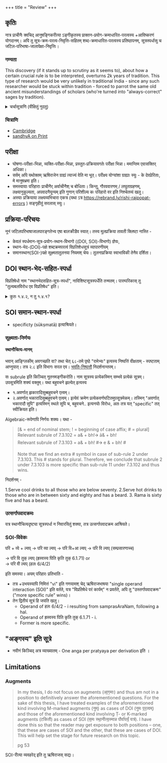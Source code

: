 +++
title = "Review"
+++

## कृतिः
नात्र प्राचीनैः क्वचिद् आनुषङ्गिकरीत्या ऽङ्गीकृतस्य प्राक्तन-प्रयोग-क्रमाधारित-परत्वस्य +आविष्करणं योगदानम्। अपि तु सूत्र-क्रम-परत्व-निवृत्ति-सहितम् शब्द-क्रमाधारित-परत्वस्य प्रतिष्ठापनम्, सूत्रस्पर्धासु च जटिल-परिभाषा-जालापेक्षा-निवृत्तिः।

### गण्यता
This discovery (if it stands up to scrutiny as it seems to), about how a certain crucial rule is to be interpreted, overturns 2k years of tradition. This type of research would be very unlikely in traditional India - since any such researcher would be stuck within tradition - forced to parrot the same old ancient misunderstandings of scholars (who're turned into "always-correct" sages by tradition).

<details><summary>चर्चासूत्राणि (वीक्षितुं नुदतु)</summary>

- [शब्द-शास्त्रम्](https://groups.google.com/g/shabda-shAstram/c/9dsFGUi12cY)
- भ्रान्त-प्रतिक्रियाः  - [Meta-indology](https://groups.google.com/g/meta-indology/c/odeE8BusYlE/m/1Qy-CYdcCwAJ)
</details>


### चित्राणि
- [Cambridge](https://www.youtube.com/watch?v=1Mx_mW-PK3U)
- [sandhyA on Print](https://www.youtube.com/watch?v=vK6idwmdDXQ&t=374s)

## परीक्षा
- घोषणा-परीक्षा-भिन्ना, व्यक्ति-परीक्षा-भिन्ना, प्रस्तुत-प्रक्रियावगतेः परीक्षा भिन्ना। ममान्तिम एवासक्तिर् अधिका। 
- सर्वम् अपि यथोक्तम् ऋषिराजेन ग्राह्यं त्याज्यं वेति मा भूत्। परीक्ष्य योग्यांशा ग्राह्याः स्युः - के देवप्रेरिताः, मे मानुषभ्रमा इति।
- समस्यायाः परिहाराः प्राचीनैर् अर्वाचीनैश् च बोधिताः। किन्तु, गौरववारणम् / लघुताग्रहणम्, लक्ष्यानुकूल्यता, अपवादनैयून्यम् इति गुणान् परिशील्य कः परिहारो वर इति निश्चेतव्यं खलु।
- अस्याः प्रक्रियाया लक्ष्यव्यभिचारा एकत्र (यथा ऽत्र https://rebrand.ly/rishi-rajpopat-errors ) सङ्गृहीतुं सरलास् स्युः।

## प्रक्रिया-परिचयः
नूनं जटिलपरिभाषाजालपारङ्गतेभ्य एषा बालक्रीडैव स्यात्। तस्य मूलप्रक्रिया तावती क्लिष्टा नास्ति -

- केवलं स्पर्धमान-सूत्र-प्रयोग-स्थान-विभागो ((DOI, SOI)-विभागो) ज्ञेयः,
- स्थान-भेद-(DOI)-पक्षे शब्दक्रमपरत्वं विप्रतिशेधसूत्रं व्यापारणीयम्
- समानस्थान(SOI-)पक्षे सूक्ष्मतातुलनया नियमश् चेयः। तुलनाप्रक्रिया स्वाभाविकी तेनैव दर्शिता।

## DOI स्थान-भेद-सहित-स्पर्धा
विप्रतिषेधो नाम "स्थानभेदसहित-सूत्र-स्पर्धा", नाविशिष्टसूत्रस्पर्धेति तन्मतम्। पारम्परिकास् तु "तुल्यबलविरोध एव विप्रतिषेध" इति। 

<details><summary>कुतः १.४.२, न तु १.४.१?</summary>

> १.४.१ इत्य् "आकडाराद् एका संज्ञा"। कुतः ततः पूर्वम् एव "विप्रतिषेधे परं कार्यम्" इत्य् अवदिष्यद् यदि तस्माद् अधिकाराद् अपि बहिर् व्याप्तिम् ऐच्छत्। 

इति केचित्। तत्रैवं प्रतिवादः - 

- अज्ञातकारणत्वं बहुषु सूत्रस्थानेषु दृश्यत एव। 
- संज्ञा काचित् क्वास्मिन् सूत्रे विहिता?
- सूत्रान्तराण्य् अपि व्यापकानि बहून्य् अस्मिन्न् एवाधिकारे प्रोक्तानि। 
</details>


## SOI समान-स्थान-स्पर्धा
- specificty  (sūkṣmatā) इत्याश्रियते। 

### सूक्ष्मता-निर्णयः 
#### स्थानौचित्य-मानम्
भवान् आङ्ग्लिकीम् अवगच्छति वा? तथा चेत् ६८-तमे पृष्ठे "रामेभ्यः" इत्यस्य निष्पत्तिं वीक्षताम् - स्पष्टताम् आप्नुयात्। तत्र २.८ इति विभागः सरल एव। [भवति-निष्पत्तौ](https://groups.google.com/g/shabda-shastram/c/9dsFGUi12cY/m/d5xZeVUYAgAJ) निदर्शनान्तरम्।

सः subrule इति किञ्चित् नूतनमङ्गीकरोति। नाम सूत्रस्य प्रत्येकस्मिन् सम्भवे प्रत्येकं सूत्रम्। उपसूत्रमिति शक्यं वक्तुम्। यथा बहुवचने झल्येत् इत्यस्य 
  - १.अवर्णात् झकारादिसुब्बहुवचने एत्वम्। 
  - २.अवर्णात् भकारादिसुब्बहुवचने एत्वम्।
इत्येवं क्रमेण प्रत्येकवर्णघटितमुपसूत्रमेकम्। तस्मिन् "अवर्णात् भकारादौ सुपि" इत्यस्मिन् स्थले सुपि च, बहुवचने.. इत्यनयोः विरोधः, अतः तत्र यत् "specific" तत् स्वीक्रियत इति।

Algebraic-रूपेणापि निर्णयः शक्यः। यथा -

> [& = end of nominal stem; ! = beginning of case affix; # = plural]  
> Relevant subrule of 7.3.102 =  a& + bh!🡪 ā& + bh!  
> Relevant subrule of 7.3.103 =  a& + bh! #🡪 e & + bh! #
>
> Note that we find an extra # symbol in case of sub-rule 2 under 7.3.103. This # stands for plural.  Therefore, we conclude that subrule 2 under 7.3.103 is more specific than sub-rule 11 under  7.3.102 and thus wins.

निदर्शनम् -

1.Serve cool drinks to all those who are below seventy.
2.Serve hot drinks to those who are in between sixty and eighty and has a beard.
3. Rama is sixty five and has a beard.

### उत्सर्गापवादक्रमः
यत्र स्थानौचित्यदृष्ट्या सूत्रस्पर्धा न निवारयितुं शक्या, तत्र उत्सर्गापवादक्रम आश्रियते। 

### SOI-विवेकः
परि + व्ये + ल्यप् → परि व्या ल्यप् → परि वि+आ ल्यप् → परि वि ल्यप् (सम्प्रसारणाच्च)

→ परि वि तुक् ल्यप् (ह्रस्वस्य पिति कृति तुक् 6.1.71)
or  
→ परि वी ल्यप् (हलः 6/4/2)

इति समस्या। अयम् परिहारः प्रतिभाति -

- तत्र +उभयस्यापि निमित्तं "vi" इति गणयामश् चेद् ऋषिराजभाषया "single operand interaction (SOI)" इति वर्तते, यत्र "विप्रतिषेधे परं कार्यम्" न प्रवर्तते, अपि तु "उस्तर्गापवादक्रमः" ("more specific rule" wins)।
- तेन द्वितीयं सूत्रं हि जयति खलु।
  - Operand of हलः 6/4/2 - i resulting from samprasAraNam, following a hal.
  - Operand of ह्रस्वस्य पिति कृति तुक् 6.1.71 - i.
  - Former is more specific.

## "अङ्गस्य" इति सूत्रे
- नवीनं किञ्चिद् अत्र व्याख्यातम् - One anga per pratyaya per derivation इति ।


## Limitations
### Augments
> In my thesis, I do not focus on augments (आ॒ग॒माः) and thus am not in a position to definitively answer the aforementioned questions. For the sake of this thesis, I have treated examples of the aforementioned kind involving M-marked augments (नुम्) as cases of DOI (नुमः प॒र॒त्वम्) and those of the aforementioned kind involving Ṭ- or K-marked augments (टकितौ) as cases of SOI (स॒मः स्था॒नीत्य॒स्मान्न पौर्वा॑पर्यं॒ यत्र॑). I have done this so that the reader may get exposure to both positions – one, that these are cases of SOI and the other, that these are cases of DOI. This will help set the stage for future research on this topic.
> 
> pg 53

SOI-रीत्या व्यवहरेद् इति तु ऋषिराजस् सद्यः। 


